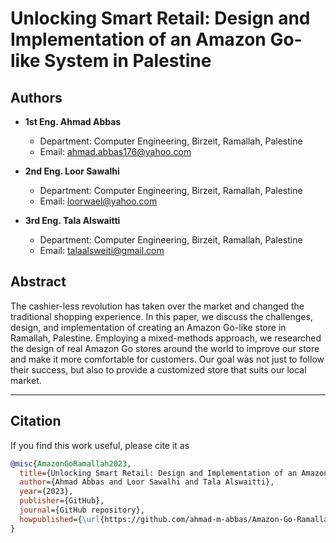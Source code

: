 # Unlocking Smart Retail: Design and Implementation of an Amazon Go-like System in Palestine

## Authors
- **1st Eng. Ahmad Abbas**
  - Department: Computer Engineering, Birzeit, Ramallah, Palestine
  - Email: [ahmad.abbas176@yahoo.com](mailto:ahmad.abbas176@yahoo.com)

- **2nd Eng. Loor Sawalhi**
  - Department: Computer Engineering, Birzeit, Ramallah, Palestine
  - Email: [loorwael@yahoo.com](mailto:loorwael@yahoo.com)

- **3rd Eng. Tala Alswaitti**
  - Department: Computer Engineering, Birzeit, Ramallah, Palestine
  - Email: [talaalsweiti@gmail.com](mailto:talaalsweiti@gmail.com)

## Abstract

The cashier-less revolution has taken over the market and changed the traditional shopping experience. In this paper, we discuss the challenges, design, and implementation of creating an Amazon Go-like store in Ramallah, Palestine. Employing a mixed-methods approach, we researched the design of real Amazon Go stores around the world to improve our store and make it more comfortable for customers. Our goal was not just to follow their success, but also to provide a customized store that suits our local market.

---
## Citation

If you find this work useful, please cite it as

```bibtex
@misc{AmazonGoRamallah2023,
  title={Unlocking Smart Retail: Design and Implementation of an Amazon Go-like System in Palestine},
  author={Ahmad Abbas and Loor Sawalhi and Tala Alswaitti},
  year={2023},
  publisher={GitHub},
  journal={GitHub repository},
  howpublished={\url{https://github.com/ahmad-m-abbas/Amazon-Go-Ramallah}},
}


